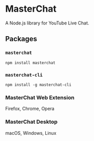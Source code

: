 # MasterChat

A Node.js library for YouTube Live Chat.

## Packages

### `masterchat`

```
npm install masterchat
```

### `masterchat-cli`

```
npm install -g masterchat-cli
```

### MasterChat Web Extension

Firefox, Chrome, Opera

### MasterChat Desktop

macOS, Windows, Linux
